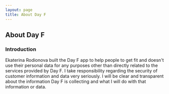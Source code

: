 ```yaml
---
layout: page
title: About Day F
---
```


## About Day F

### Introduction

Ekaterina Rodionova built the Day F app to help people to get fit and doesn't use their personal data for any purposes other than directly related to the services provided by Day F. I take responsibility regarding the security of customer information and data very seriously. I will be clear and transparent about the information Day F is collecting and what I will do with that information or data. 
